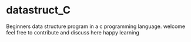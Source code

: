 # datastruct_C
Beginners data structure program in a c programming language. 
welcome feel free to contribute and discuss here 
happy learning

